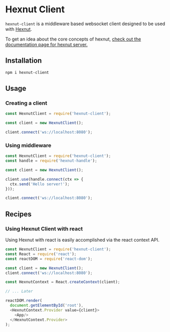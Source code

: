 # Hexnut Client

`hexnut-client` is a middleware based websocket client designed to be used with <a href="https://github.com/francisrstokes/hexnut">Hexnut</a>.

To get an idea about the core concepts of hexnut, <a href="https://github.com/francisrstokes/hexnut/blob/master/docs/core.md">check out the documentation page for hexnut server.</a>

## Installation

```bash
npm i hexnut-client
```

## Usage

### Creating a client

```javascript
const HexnutClient = require('hexnut-client');

const client = new HexnutClient();

client.connect('ws://localhost:8080');
```

### Using middleware

```javascript
const HexnutClient = require('hexnut-client');
const handle = require('hexnut-handle');

const client = new HexnutClient();

client.use(handle.connect(ctx => {
  ctx.send('Hello server!');
}));

client.connect('ws://localhost:8080');
```

## Recipes

### Using Hexnut Client with react

Using Hexnut with react is easily accomplished via the react context API.

```javascript
const HexnutClient = require('hexnut-client');
const React = require('react');
const reactDOM = require('react-dom');

const client = new HexnutClient();
client.connect('ws://localhost:8080');

const HexnutContext = React.createContext(client);

// ... Later

reactDOM.render(
  document.getElementById('root'),
  <HexnutContext.Provider value={client}>
    <App/>
  </HexnutContext.Provider>
);
```